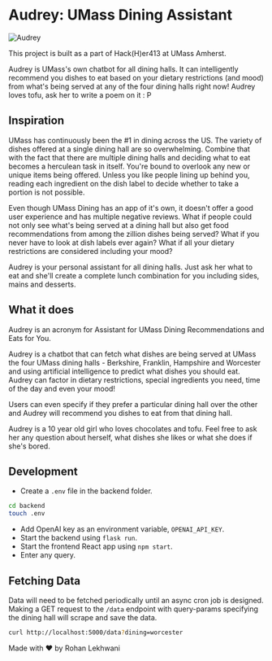 # Audrey: UMass Dining Assistant

![Audrey]("audrey-banner.png")

This project is built as a part of Hack(H)er413 at UMass Amherst.

Audrey is UMass's own chatbot for all dining halls. It can intelligently recommend you dishes to eat based on your dietary restrictions (and mood) from what's being served at any of the four dining halls right now! Audrey loves tofu, ask her to write a poem on it : P

## Inspiration

UMass has continuously been the #1 in dining across the US. The variety of dishes offered at a single dining hall are so overwhelming. Combine that with the fact that there are multiple dining halls and deciding what to eat becomes a herculean task in itself. You're bound to overlook any new or unique items being offered. Unless you like people lining up behind you, reading each ingredient on the dish label to decide whether to take a portion is not possible.

Even though UMass Dining has an app of it's own, it doesn't offer a good user experience and has multiple negative reviews. What if people could not only see what's being served at a dining hall but also get food recommendations from among the zillion dishes being served? What if you never have to look at dish labels ever again? What if all your dietary restrictions are considered including your mood?

Audrey is your personal assistant for all dining halls. Just ask her what to eat and she'll create a complete lunch combination for you including sides, mains and desserts.

## What it does

Audrey is an acronym for Assistant for UMass Dining Recommendations and Eats for You.

Audrey is a chatbot that can fetch what dishes are being served at UMass the four UMass dining halls - Berkshire, Franklin, Hampshire and Worcester and using artificial intelligence to predict what dishes you should eat. Audrey can factor in dietary restrictions, special ingredients you need, time of the day and even your mood!

Users can even specify if they prefer a particular dining hall over the other and Audrey will recommend you dishes to eat from that dining hall.

Audrey is a 10 year old girl who loves chocolates and tofu. Feel free to ask her any question about herself, what dishes she likes or what she does if she's bored.

## Development

- Create a `.env` file in the backend folder.

```bash
cd backend
touch .env
```

- Add OpenAI key as an environment variable, `OPENAI_API_KEY`.
- Start the backend using `flask run`.
- Start the frontend React app using `npm start`.
- Enter any query.

## Fetching Data

Data will need to be fetched periodically until an async cron job is designed. Making a GET request to the `/data` endpoint with query-params specifying the dining hall will scrape and save the data.

```bash
curl http://localhost:5000/data?dining=worcester
```

Made with ❤️ by Rohan Lekhwani
